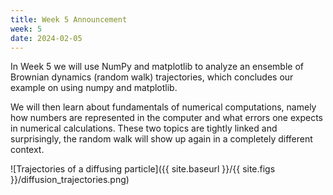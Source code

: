 ```yaml
---
title: Week 5 Announcement
week: 5
date: 2024-02-05
---
```


In Week 5 we will use NumPy and matplotlib to analyze an ensemble of
Brownian dynamics (random walk) trajectories, which concludes our
example on using numpy and matplotlib.

We will then learn about fundamentals of numerical computations,
namely how numbers are represented in the computer and what errors one
expects in numerical calculations. These two topics are tightly
linked and surprisingly, the random walk will show up again in a
completely different context.

![Trajectories of a diffusing particle]({{ site.baseurl }}/{{ site.figs
  }}/diffusion_trajectories.png) 


